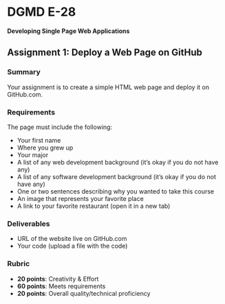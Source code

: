 # DGMD E-28  
**Developing Single Page Web Applications**  

## Assignment 1: Deploy a Web Page on GitHub  

### Summary  
Your assignment is to create a simple HTML web page and deploy it on GitHub.com.

### Requirements  
The page must include the following:  
- Your first name  
- Where you grew up  
- Your major  
- A list of any web development background (it’s okay if you do not have any)  
- A list of any software development background (it’s okay if you do not have any)  
- One or two sentences describing why you wanted to take this course  
- An image that represents your favorite place  
- A link to your favorite restaurant (open it in a new tab)  

### Deliverables  
- URL of the website live on GitHub.com  
- Your code (upload a file with the code)  

### Rubric  
- **20 points**: Creativity & Effort  
- **60 points**: Meets requirements  
- **20 points**: Overall quality/technical proficiency  
